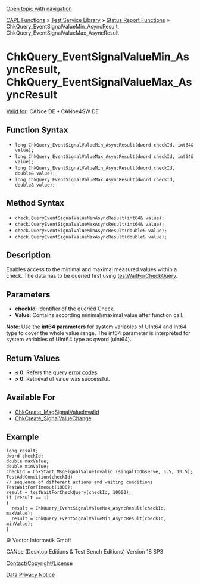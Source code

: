 [Open topic with navigation](../../../../../CANoeDEFamily.htm#Topics/CAPLFunctions/Test/Functions/CAPLfunctionChkQueryEventSignalValueMinMaxAsyncResult.md)

[CAPL Functions](../../CAPLfunctions.md) » [Test Service Library](../CAPLfunctionsTSLOverview.md) » [Status Report Functions](../CAPLfunctionsTSLStatusReportFunctions.md) » ChkQuery_EventSignalValueMin_AsyncResult, ChkQuery_EventSignalValueMax_AsyncResult

# ChkQuery_EventSignalValueMin_AsyncResult, ChkQuery_EventSignalValueMax_AsyncResult

[Valid for](../../../Shared/FeatureAvailability.md):  CANoe DE • CANoe4SW DE

## Function Syntax

- `long ChkQuery_EventSignalValueMin_AsyncResult(dword checkId, int64& value);`
- `long ChkQuery_EventSignalValueMax_AsyncResult(dword checkId, int64& value);`
- `long ChkQuery_EventSignalValueMin_AsyncResult(dword checkId, double& value);`
- `long ChkQuery_EventSignalValueMax_AsyncResult(dword checkId, double& value);`

## Method Syntax

- `check.QueryEventSignalValueMinAsyncResult(int64& value);`
- `check.QueryEventSignalValueMaxAsyncResult(int64& value);`
- `check.QueryEventSignalValueMinAsyncResult(double& value);`
- `check.QueryEventSignalValueMaxAsyncResult(double& value);`

## Description

Enables access to the minimal and maximal measured values within a check. The data has to be queried first using [testWaitForCheckQuery](CAPLfunctionTestWaitForCheckQuery.md).

## Parameters

- **checkId**: Identifier of the queried Check.
- **Value**: Contains according minimal/maximal value after function call.

**Note**: Use the **int64 parameters** for system variables of UInt64 and Int64 type to cover the whole value range. The int64 parameter is interpreted for system variables of UInt64 type as qword (uint64).

## Return Values

- **≤ 0**: Refers the query [error codes](../CAPLfunctionsTSLErrorCodes.md)
- **> 0**: Retrieval of value was successful.

## Available For

- [ChkCreate_MsgSignalValueInvalid](CAPLfunctionChkCreateMsgSignalValueInvalid.md)
- [ChkCreate_SignalValueChange](CAPLfunctionChkCreateSignalValueChange.md)

## Example

```plaintext
long result;
dword checkId;
double maxValue;
double minValue;
checkId = ChkStart_MsgSignalValueInvalid (singalToObserve, 5.5, 10.5); TestAddCondition(checkId)
// sequence of different actions and waiting conditions
TestWaitForTimeout(1000);
result = testWaitForCheckQuery(checkId, 10000);
if (result == 1)
{
  result = ChkQuery_EventSignalValueMax_AsyncResult(checkId, maxValue);
  result = ChkQuery_EventSignalValueMin_AsyncResult(checkId, minValue);
}
```

© Vector Informatik GmbH

CANoe (Desktop Editions & Test Bench Editions) Version 18 SP3

[Contact/Copyright/License](../../../Shared/ContactCopyrightLicense.md)

[Data Privacy Notice](https://www.vector.com/int/en/company/get-info/privacy-policy/)